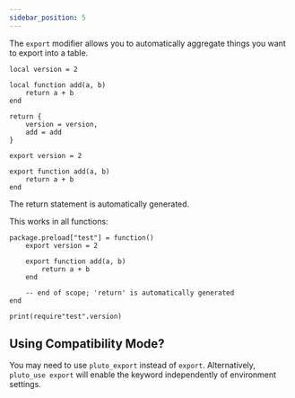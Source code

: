 ```yaml
---
sidebar_position: 5
---
```

The `export` modifier allows you to automatically aggregate things you want to export into a table.

```pluto title="Old Code"
local version = 2

local function add(a, b)
	return a + b
end

return {
	version = version,
	add = add
}
```

```pluto title="New Code"
export version = 2

export function add(a, b)
	return a + b
end
```

The return statement is automatically generated.

This works in all functions:

```pluto
package.preload["test"] = function()
	export version = 2

	export function add(a, b)
		return a + b
	end

	-- end of scope; 'return' is automatically generated
end

print(require"test".version)
```

## Using Compatibility Mode?

You may need to use `pluto_export` instead of `export`. Alternatively, `pluto_use export` will enable the keyword independently of environment settings.

